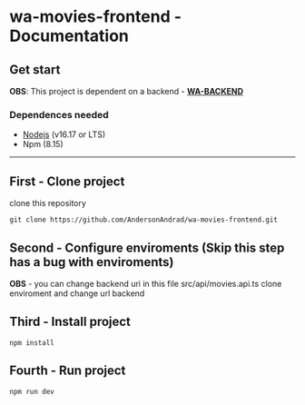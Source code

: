 # wa-movies-frontend - Documentation

## Get start

**OBS**: This project is dependent on a backend - **[WA-BACKEND](https://github.com/AndersonAndrad/wa-movies-backend)**

### Dependences needed

- [Nodejs](https://nodejs.org/en/download/) (v16.17 or LTS)
- Npm (8.15)

---

## First - Clone project

clone this repository

```
git clone https://github.com/AndersonAndrad/wa-movies-frontend.git
```

## Second - Configure enviroments (Skip this step has a bug with enviroments)

**OBS** - you can change backend uri in this file src/api/movies.api.ts
clone enviroment and change url backend

## Third - Install project

```
npm install
```

## Fourth - Run project

```
npm run dev
```
